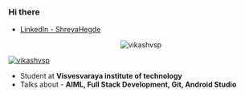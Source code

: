 ### Hi there


- [LinkedIn - ShreyaHegde](https://www.linkedin.com/in/shreya--hegde--/)


  <p align="center"> <img src="https://komarev.com/ghpvc/?username=shreyahegde18&label=Profile%20views&color=0e75b6&style=flat" alt="vikashvsp" /> </p>
  
  <p align="center"> <a href="https://github.com/ryo-ma/github-profile-trophy">
<img src="https://github-profile-trophy.vercel.app/?username=shreyahegde18&theme=darkhub" alt="vikashvsp" /></a> </p>
<!--   <img align="right" alt="Coder" width="500" src="https://camo.githubusercontent.com/9afefcbff89a66b497e623146404d0e0d51fd46d9cd4039f8580a339a2ad9cbc/68747470733a2f2f6d69726f2e6d656469756d2e636f6d2f6d61782f323830302f312a4255376630324c655165454c7a747178613865436d772e676966"> -->

- Student at **Visvesvaraya institute of technology**
- Talks about - **AIML, Full Stack Development, Git, Android Studio**


